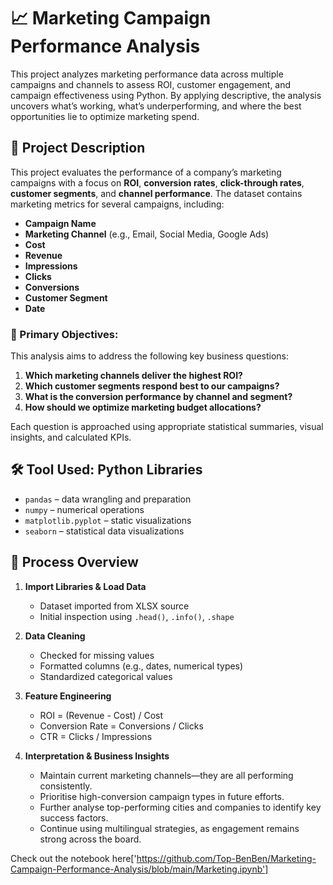 # 📈 Marketing Campaign Performance Analysis

This project analyzes marketing performance data across multiple campaigns and channels to assess ROI, customer engagement, and campaign effectiveness using Python. By applying descriptive, the analysis uncovers what’s working, what’s underperforming, and where the best opportunities lie to optimize marketing spend.

## 🧾 Project Description

This project evaluates the performance of a company’s marketing campaigns with a focus on **ROI**, **conversion rates**, **click-through rates**, **customer segments**, and **channel performance**.
The dataset contains marketing metrics for several campaigns, including:
* **Campaign Name**
* **Marketing Channel** (e.g., Email, Social Media, Google Ads)
* **Cost**
* **Revenue**
* **Impressions**
* **Clicks**
* **Conversions**
* **Customer Segment**
* **Date**

### 🧠 Primary Objectives:
This analysis aims to address the following key business questions:
1. **Which marketing channels deliver the highest ROI?**
2. **Which customer segments respond best to our campaigns?**
3. **What is the conversion performance by channel and segment?**
4. **How should we optimize marketing budget allocations?**

Each question is approached using appropriate statistical summaries, visual insights, and calculated KPIs.

## 🛠️ Tool Used: Python Libraries

* `pandas` – data wrangling and preparation
* `numpy` – numerical operations
* `matplotlib.pyplot` – static visualizations
* `seaborn` – statistical data visualizations

## 🧭 Process Overview
1. **Import Libraries & Load Data**
   * Dataset imported from XLSX source
   * Initial inspection using `.head()`, `.info()`, `.shape`

2. **Data Cleaning**
   * Checked for missing values
   * Formatted columns (e.g., dates, numerical types)
   * Standardized categorical values

3. **Feature Engineering**
   * ROI = (Revenue - Cost) / Cost
   * Conversion Rate = Conversions / Clicks
   * CTR = Clicks / Impressions

4. **Interpretation & Business Insights**

   * Maintain current marketing channels—they are all performing consistently.
   * Prioritise high-conversion campaign types in future efforts.
   * Further analyse top-performing cities and companies to identify key success factors.
   * Continue using multilingual strategies, as engagement remains strong across the board.
   
Check out the notebook here['https://github.com/Top-BenBen/Marketing-Campaign-Performance-Analysis/blob/main/Marketing.ipynb']

